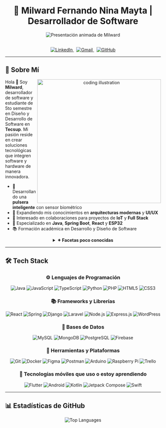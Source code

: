  # <div align="center">🚀 Milward Fernando Nina Mayta | Desarrollador de Software</div>

<div align="center">
  <img src="https://readme-typing-svg.herokuapp.com?font=Montserrat&weight=600&duration=3000&pause=1000&color=5E81AC&center=true&vCenter=true&width=500&lines=Desarrollador+Full+Stack;Entusiasta+de+IoT;Creador+de+Soluciones+Tecnol%C3%B3gicas;Dise%C3%B1ador+de+Experiencias+Digitales" alt="Presentación animada de Milward" />
</div>

<br/>

<p align="center">
  <a href="https://linkedin.com/in/milwardnina" target="_blank" title="LinkedIn">
    <img src="https://img.shields.io/badge/LinkedIn-0077B5?style=for-the-badge&logo=linkedin&logoColor=white" alt="LinkedIn" />
  </a>
  &nbsp;
  <a href="mailto:Milwardxsm@gmail.com" target="_blank" title="Gmail">
    <img src="https://img.shields.io/badge/Gmail-D14836?style=for-the-badge&logo=gmail&logoColor=white" alt="Gmail" />
  </a>
  &nbsp;
  <a href="https://github.com/milwardxsm" target="_blank" title="GitHub">
    <img src="https://img.shields.io/badge/GitHub-181717?style=for-the-badge&logo=github&logoColor=white" alt="GitHub" />
  </a>
</p>

---

## 💫 Sobre Mí

<div align="center">
  <img align="right" width="400" src="https://www.tecsup-aqp.edu.pe/flex/crespo/assets/project/images/logo/logo_tecsup2.png" alt="coding illustration" />
</div>

Hola 👋 Soy **Milward**, desarrollador de software y estudiante de 5to semestre en Diseño y Desarrollo de Software en **Tecsup**. Mi pasión reside en crear soluciones tecnológicas que integren software y hardware de manera innovadora.

- 🔭 Desarrollando una **pulsera inteligente** con sensor biométrico
- 🌱 Expandiendo mis conocimientos en **arquitecturas modernas** y **UI/UX**
- 👯 Interesado en colaboraciones para proyectos de **IoT** y **Full Stack**
- 💬 Especializado en **Java**, **Spring Boot**, **React** y **ESP32**
- 📚 Formación académica en Desarrollo y Diseño de Software

<div align="center">
  <details>
    <summary><b>✦ Facetas poco conocidas</b></summary>
    <br>
    <table>
      <tr>
        <td>🔨 Combino mi pasión por el diseño creando muebles de melamina personalizados</td>
        <td>🌱 Cultivo y comercializo cactus y suculentas como emprendimiento paralelo</td>
      </tr>
      <tr>
        <td>🧠 Desarrollo proyectos que integran componentes físicos con soluciones digitales</td>
        <td>🧪 Mi proyecto insignia es un wearable que analiza biométricamente patrones de descanso</td>
      </tr>
    </table>
  </details>
</div>

---




## 🛠️ Tech Stack

<div align="center">

### ⚙️ Lenguajes de Programación
<p>
  <img src="https://img.shields.io/badge/Java-B07219?style=for-the-badge&logo=openjdk&logoColor=white" alt="Java" />
  <img src="https://img.shields.io/badge/JavaScript-F7DF1E?style=for-the-badge&logo=javascript&logoColor=black" alt="JavaScript" />
  <img src="https://img.shields.io/badge/TypeScript-3178C6?style=for-the-badge&logo=typescript&logoColor=white" alt="TypeScript" />
  <img src="https://img.shields.io/badge/Python-3776AB?style=for-the-badge&logo=python&logoColor=white" alt="Python" />
  <img src="https://img.shields.io/badge/PHP-777BB4?style=for-the-badge&logo=php&logoColor=white" alt="PHP" />
  <img src="https://img.shields.io/badge/HTML5-E34F26?style=for-the-badge&logo=html5&logoColor=white" alt="HTML5" />
  <img src="https://img.shields.io/badge/CSS3-1572B6?style=for-the-badge&logo=css3&logoColor=white" alt="CSS3" />
</p>

### 📚 Frameworks y Librerías
<p>
  <img src="https://img.shields.io/badge/React-61DAFB?style=for-the-badge&logo=react&logoColor=black" alt="React" />
  <img src="https://img.shields.io/badge/Spring-6DB33F?style=for-the-badge&logo=spring&logoColor=white" alt="Spring" />
  <img src="https://img.shields.io/badge/Django-092E20?style=for-the-badge&logo=django&logoColor=white" alt="Django" />
  <img src="https://img.shields.io/badge/Laravel-FF2D20?style=for-the-badge&logo=laravel&logoColor=white" alt="Laravel" />
  <img src="https://img.shields.io/badge/Node.js-339933?style=for-the-badge&logo=node.js&logoColor=white" alt="Node.js" />
  <img src="https://img.shields.io/badge/Express.js-000000?style=for-the-badge&logo=express&logoColor=white" alt="Express.js" />
  <img src="https://img.shields.io/badge/WordPress-21759B?style=for-the-badge&logo=wordpress&logoColor=white" alt="WordPress" />
</p>

### 💾 Bases de Datos
<p>
  <img src="https://img.shields.io/badge/MySQL-4479A1?style=for-the-badge&logo=mysql&logoColor=white" alt="MySQL" />
  <img src="https://img.shields.io/badge/MongoDB-47A248?style=for-the-badge&logo=mongodb&logoColor=white" alt="MongoDB" />
  <img src="https://img.shields.io/badge/PostgreSQL-336791?style=for-the-badge&logo=postgresql&logoColor=white" alt="PostgreSQL" />
  <img src="https://img.shields.io/badge/Firebase-FFCA28?style=for-the-badge&logo=firebase&logoColor=black" alt="Firebase" />
</p>

### 🔧 Herramientas y Plataformas
<p>
  <img src="https://img.shields.io/badge/Git-F05032?style=for-the-badge&logo=git&logoColor=white" alt="Git" />
  <img src="https://img.shields.io/badge/Docker-2496ED?style=for-the-badge&logo=docker&logoColor=white" alt="Docker" />
  <img src="https://img.shields.io/badge/Figma-F24E1E?style=for-the-badge&logo=figma&logoColor=white" alt="Figma" />
  <img src="https://img.shields.io/badge/Postman-FF6C37?style=for-the-badge&logo=postman&logoColor=white" alt="Postman" />
  <img src="https://img.shields.io/badge/Arduino-00979D?style=for-the-badge&logo=arduino&logoColor=white" alt="Arduino" />
  <img src="https://img.shields.io/badge/Raspberry%20Pi-A22846?style=for-the-badge&logo=raspberry-pi&logoColor=white" alt="Raspberry Pi" />
  <img src="https://img.shields.io/badge/Trello-0052CC?style=for-the-badge&logo=trello&logoColor=white" alt="Trello" />
</p>

### 📱 Tecnologías móviles que uso o estoy aprendiendo

<div align="center">
  <img src="https://img.shields.io/badge/Flutter-88C0D0?style=for-the-badge&logo=flutter&logoColor=white" alt="Flutter" />
  <img src="https://img.shields.io/badge/Android-3DDC84?style=for-the-badge&logo=android&logoColor=white" alt="Android" />
  <img src="https://img.shields.io/badge/Kotlin-7F52FF?style=for-the-badge&logo=kotlin&logoColor=white" alt="Kotlin" />
  <img src="https://img.shields.io/badge/Jetpack%20Compose-4285F4?style=for-the-badge&logo=android&logoColor=white" alt="Jetpack Compose" />
  <img src="https://img.shields.io/badge/Swift-FA7343?style=for-the-badge&logo=swift&logoColor=white" alt="Swift" />
</div>
</div>



---

## 📊 Estadísticas de GitHub

<div align="center">

<!-- Lenguajes más usados -->
<img src="https://github-readme-stats.vercel.app/api/top-langs/?username=NinaDIV&theme=default&hide_border=false&include_all_commits=false&count_private=false&layout=compact" alt="Top Languages" />

</div>


